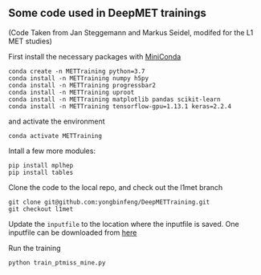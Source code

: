 ## Some code used in DeepMET trainings
(Code Taken from Jan Steggemann and Markus Seidel, modifed for the L1 MET studies)

First install the necessary packages with [MiniConda](https://docs.conda.io/en/latest/miniconda.html)
```
conda create -n METTraining python=3.7
conda install -n METTraining numpy h5py
conda install -n METTraining progressbar2
conda install -n METTraining uproot
conda install -n METTraining matplotlib pandas scikit-learn
conda install -n METTraining tensorflow-gpu=1.13.1 keras=2.2.4
```
and activate the environment
```
conda activate METTraining
```
Intall a few more modules:
```
pip install mplhep
pip install tables
```

Clone the code to the local repo, and check out the l1met branch
```
git clone git@github.com:yongbinfeng/DeepMETTraining.git
git checkout l1met
```
Update the `inputfile` to the location where the inputfile is saved. One inputfile can be downloaded from [here](https://cernbox.cern.ch/index.php/s/1d6aOVIO1ltxnCl)

Run the training
```
python train_ptmiss_mine.py
```
